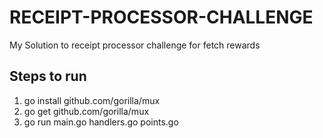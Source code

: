 # RECEIPT-PROCESSOR-CHALLENGE
My Solution to receipt processor challenge for fetch rewards

## Steps to run  
1. go install github.com/gorilla/mux  
2. go get github.com/gorilla/mux
3. go run main.go handlers.go points.go 
